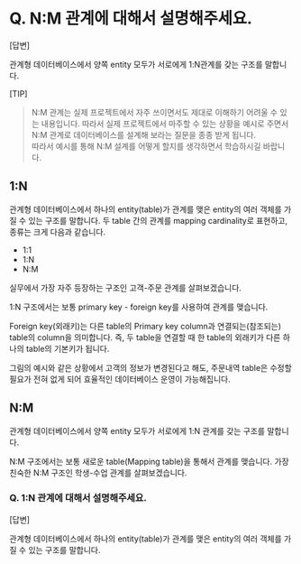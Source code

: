 # Q. N:M 관계에 대해서 설명해주세요.

[답변]

관계형 데이터베이스에서 양쪽 entity 모두가 서로에게 1:N관계를 갖는 구조를 말합니다.

[TIP]

> N:M 관계는 실제 프로젝트에서 자주 쓰이면서도 제대로 이해하기 어려울 수 있는 내용입니다. 따라서 실제 프로젝트에서 마주할 수 있는 상황을 예시로 주면서 N:M 관계로 데이터베이스를 설계해 보라는 질문을 종종 받게 됩니다.<br>
> 따라서 예시를 통해 N:M 설계를 어떻게 할지를 생각하면서 학습하시길 바랍니다.

## 1:N

관계형 데이터베이스에서 하나의 entity(table)가 관계를 맺은 entity의 여러 객체를 가질 수 있는 구조를 말합니다.
두 table 간의 관계를 mapping cardinality로 표현하고, 종류는 크게 다음과 같습니다.

- 1:1
- 1:N
- N:M

실무에서 가장 자주 등장하는 구조인 고객-주문 관계를 살펴보겠습니다.

1:N 구조에서는 보통 primary key - foreign key를 사용하여 관계를 맺습니다.

Foreign key(외래키)는 다른 table의 Primary key column과 연결되는(참조되는) table의 column을 의미합니다. 즉, 두 table을 연결할 때 한 table의 외래키가 다른 하나의 table의 기본키가 됩니다.

그림의 예시와 같은 상황에서 고객의 정보가 변경된다고 해도, 주문내역 table은 수정할 필요가 전혀 없게 되어 효율적인 데이터베이스 운영이 가능해집니다.

## N:M

관계형 데이터베이스에서 양쪽 entity 모두가 서로에게 1:N 관계를 갖는 구조를 말합니다.

N:M 구조에서는 보통 새로운 table(Mapping table)을 통해서 관계를 맺습니다. 가장 친숙한 N:M 구조인 학생-수업 관계를 살펴보겠습니다.

### Q. 1:N 관계에 대해서 설명해주세요.

[답변]

관계형 데이터베이스에서 하나의 entity(table)가 관계를 맺은 entity의 여러 객체를 가질 수 있는 구조를 말합니다.

